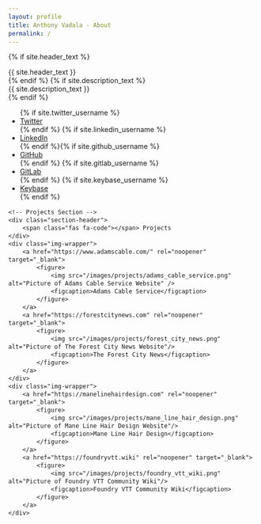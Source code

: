 ```yaml
---
layout: profile
title: Anthony Vadala - About
permalink: /
---
```


<!-- Profile Header -->
<div id="background">
	<div id="circular"></div>
</div>

<!-- Short Intro -->
{% if site.header_text %}
<div id="title">{{ site.header_text }}</div>
{% endif %} {% if site.description_text %}
<div id="sub-title">{{ site.description_text }}</div>
{% endif %}

<!-- Social Media Links -->
<ul class="buttonList">
	{% if site.twitter_username %}
	<li class="button twitter">
		<a href="https://twitter.com/{{ site.twitter_username }}" rel="noopener" accesskey="t" data-instant>
			<span class="fab fa-twitter"></span> Twitter</a>
	</li>
	{% endif %} {% if site.linkedin_username %}
	<li class="button linkedin">
		<a href="https://www.linkedin.com/in/{{ site.linkedin_username }}" rel="noopener" accesskey="l" data-instant>
			<span class="fab fa-linkedin-in"></span> LinkedIn</a>
	</li>
	{% endif %}{% if site.github_username %}
	<li class="button github ">
		<a href="https://github.com/{{ site.github_username }}" rel="noopener" accesskey="g" data-instant>
			<span class="fab fa-github"></span> GitHub</a>
	</li>
	{% endif %} {% if site.gitlab_username %}
	<li class="button gitlab ">
		<a href="https://gitlab.com/{{ site.gitlab_username }}" rel="noopener" accesskey="i" data-instant>
			<span class="fab fa-gitlab"></span> GitLab</a>
	</li>
	{% endif %} {% if site.keybase_username %}
	<li class="button keybase">
		<a href="https://keybase.io/{{ site.keybase_username }}" rel="noopener" accesskey="k">
			<span class="fab fa-keybase"></span> Keybase</a>
	</li>
	{% endif %}
</ul>

<!-- Project Container -->
<div class="projectContainer">

	<!-- Projects Section -->
	<div class="section-header">
		<span class="fas fa-code"></span> Projects
	</div>
	<div class="img-wrapper">
		<a href="https://www.adamscable.com/" rel="noopener" target="_blank">
			<figure>
				<img src="/images/projects/adams_cable_service.png" alt="Picture of Adams Cable Service Website" />
				<figcaption>Adams Cable Service</figcaption>
			</figure>
		</a>
		<a href="https://forestcitynews.com" rel="noopener" target="_blank">
			<figure>
				<img src="/images/projects/forest_city_news.png" alt="Picture of The Forest City News Website"/>
				<figcaption>The Forest City News</figcaption>
			</figure>
		</a>
	</div>
	<div class="img-wrapper">
		<a href="https://manelinehairdesign.com" rel="noopener" target="_blank">
			<figure>
				<img src="/images/projects/mane_line_hair_design.png" alt="Picture of Mane Line Hair Design Website"/>
				<figcaption>Mane Line Hair Design</figcaption>
			</figure>
		</a>
		<a href="https://foundryvtt.wiki" rel="noopener" target="_blank">
			<figure>
				<img src="/images/projects/foundry_vtt_wiki.png" alt="Picture of Foundry VTT Community Wiki"/>
				<figcaption>Foundry VTT Community Wiki</figcaption>
			</figure>
		</a>
	</div>

</div>
